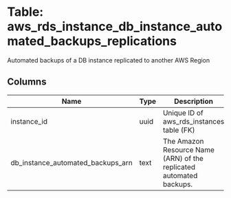 
# Table: aws_rds_instance_db_instance_automated_backups_replications
Automated backups of a DB instance replicated to another AWS Region
## Columns
| Name        | Type           | Description  |
| ------------- | ------------- | -----  |
|instance_id|uuid|Unique ID of aws_rds_instances table (FK)|
|db_instance_automated_backups_arn|text|The Amazon Resource Name (ARN) of the replicated automated backups.|
